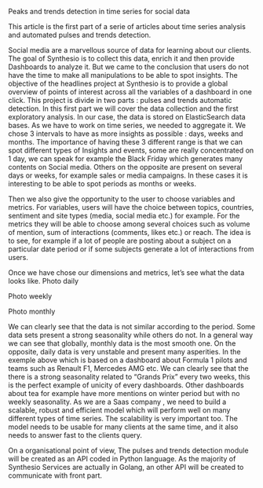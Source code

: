 Peaks and trends detection in time series for social data 

This article is the first part of a serie of articles about time series analysis and automated pulses and trends detection.

Social media are a marvellous source of data for learning about 	our clients. The goal of Synthesio is to collect this data, enrich it and then provide Dashboards to analyze it. But we came to the conclusion that users do not have the time to make all manipulations to be able to spot insights. 
The objective of the headlines project at Synthesio is to provide a global overview of points of interest across all the variables of a dashboard in one click. 
This project is divide in two parts : pulses and trends automatic detection. 
In this first part we will cover the data collection and the first exploratory analysis. 
In our case, the data is stored on ElasticSearch data bases. As we have to work on time series, we needed  to aggregate it. We chose 3 intervals to have as more insights as possible : days, weeks and months.
The importance of having these 3 different range is that we can spot different types of Insights and events, some are really concentrated on 1 day, we can speak for example the Black Friday which generates many contents on Social media. Others on the opposite are present on several days or weeks, for example sales or media campaigns. In these cases it is interesting to be able to spot periods as months or weeks. 

Then we also give the opportunity to the user to choose variables and metrics. For variables, users will have the choice between topics, countries, sentiment and site types (media, social media etc.) for example. 
For the metrics they will be able to choose among several choices such as volume of mention, sum of interactions (comments, likes etc.) or reach. The idea is to see, for example if a lot of people are posting about a subject on a particular date period or if some subjects generate a lot of interactions from users. 

Once we have chose our dimensions and metrics, let’s see what the data looks like. 
Photo daily

Photo weekly

Photo monthly

We can clearly see that the data is not similar according to the period. Some data sets present a strong seasonality while others do not. In a general way we can see that globally, monthly data is the most smooth one. On the opposite, daily data is very unstable and present many asperities. 
In the exemple above which is based on a dashboard about Formula 1 pilots and teams such as Renault F1, Mercedes AMG etc. 
We can clearly see that the there is a strong seasonality related to “Grands Prix” every two weeks, this is the perfect example of unicity of every dashboards. Other dashboards about tea for example have more mentions on winter period but with no weekly seasonality. 
As we are a Saas company , we need to build a scalable, robust and efficient model which will perform well on many different types of time series. The scalability is very important too. The model needs to be usable for many clients at the same time, and it also needs to answer fast to the clients query.

On a organisational point of view, The pulses and trends detection module will be created as an API coded in Python language. As the majority of Synthesio Services are actually in Golang, an other API will be created to communicate with front part. 

 

